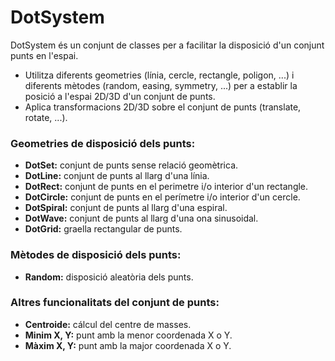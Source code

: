 # DotSystem
<p>DotSystem és un conjunt de classes per a facilitar la disposició d'un conjunt punts en l'espai.</p>
<ul>
	<li>Utilitza diferents geometries (línia, cercle, rectangle, poligon, ...) i diferents mètodes (random, easing, symmetry, ...) per a establir la posició a l'espai 2D/3D d'un conjunt de punts.</li>
	<li>Aplica transformacions 2D/3D sobre el conjunt de punts (translate, rotate, ...).</li>
</ul>

<h3> Geometries de disposició dels punts: </h3>
<ul>
  <li> <b>DotSet:</b> conjunt de punts sense relació geomètrica.</li>
  <li> <b>DotLine:</b> conjunt de punts al llarg d'una línia.</li>
  <li> <b>DotRect:</b> conjunt de punts en el perimetre i/o interior d'un rectangle.</li>
  <li> <b>DotCircle:</b> conjunt de punts en el perímetre i/o interior d'un cercle.</li>
  <li> <b>DotSpiral:</b> conjunt de punts al llarg d'una espiral.</li>
  <li> <b>DotWave:</b> conjunt de punts al llarg d'una ona sinusoidal.</li>
  <li> <b>DotGrid:</b> graella rectangular de punts.</li>
</ul>

<h3> Mètodes de disposició dels punts: </h3>
<ul>
  <li> <b>Random:</b> disposició aleatòria dels punts. </li>
</ul>

<h3> Altres funcionalitats del conjunt de punts: </h3>
<ul>
  <li> <b>Centroide:</b> cálcul del centre de masses. </li>
  <li> <b>Minim X, Y:</b> punt amb la menor coordenada X o Y. </li>
  <li> <b>Màxim X, Y:</b> punt amb la major coordenada X o Y. </li>
</ul>
